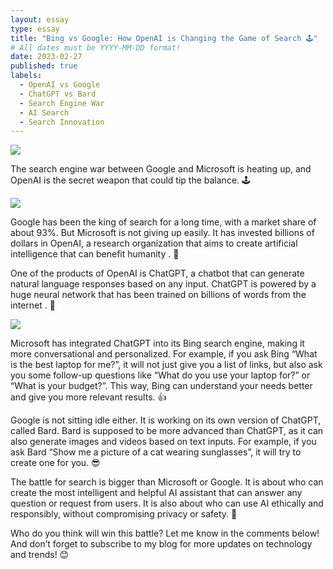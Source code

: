 ```yaml
---
layout: essay
type: essay
title: "Bing vs Google: How OpenAI is Changing the Game of Search 🕹️"
# All dates must be YYYY-MM-DD format!
date: 2023-02-27
published: true
labels:
  - OpenAI vs Google
  - ChatGPT vs Bard
  - Search Engine War
  - AI Search
  - Search Innovation
---
```


<img src="../img/essays/searchEngineBattle/BingVsGoogle.png">

The search engine war between Google and Microsoft is heating up, and OpenAI is the secret weapon that could tip the balance. 🕹️

<img src="../img/essays/searchEngineBattle/google.jpg">

Google has been the king of search for a long time, with a market share of about 93%. But Microsoft is not giving up easily. It has invested billions of dollars in OpenAI, a research organization that aims to create artificial intelligence that can benefit humanity . 🚀

One of the products of OpenAI is ChatGPT, a chatbot that can generate natural language responses based on any input. ChatGPT is powered by a huge neural network that has been trained on billions of words from the internet . 🧠

<img src="../img/essays/searchEngineBattle/microsoft-openai.jpg">

Microsoft has integrated ChatGPT into its Bing search engine, making it more conversational and personalized. For example, if you ask Bing “What is the best laptop for me?”, it will not just give you a list of links, but also ask you some follow-up questions like “What do you use your laptop for?” or “What is your budget?”. This way, Bing can understand your needs better and give you more relevant results. 👍

Google is not sitting idle either. It is working on its own version of ChatGPT, called Bard. Bard is supposed to be more advanced than ChatGPT, as it can also generate images and videos based on text inputs. For example, if you ask Bard “Show me a picture of a cat wearing sunglasses”, it will try to create one for you. 😎

The battle for search is bigger than Microsoft or Google. It is about who can create the most intelligent and helpful AI assistant that can answer any question or request from users. It is also about who can use AI ethically and responsibly, without compromising privacy or safety. 🙏

Who do you think will win this battle? Let me know in the comments below! And don’t forget to subscribe to my blog for more updates on technology and trends! 😊
